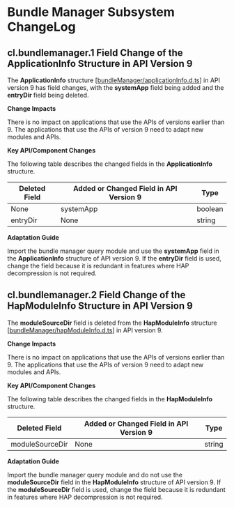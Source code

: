 # Bundle Manager Subsystem ChangeLog

## cl.bundlemanager.1 Field Change of the ApplicationInfo Structure in API Version 9

The **ApplicationInfo** structure [[bundleManager/applicationInfo.d.ts](https://gitee.com/openharmony/interface_sdk-js/blob/master/api/bundleManager/applicationInfo.d.ts)] in API version 9 has field changes, with the **systemApp** field being added and the **entryDir** field being deleted.

**Change Impacts**

There is no impact on applications that use the APIs of versions earlier than 9. The applications that use the APIs of version 9 need to adapt new modules and APIs.

**Key API/Component Changes**

The following table describes the changed fields in the **ApplicationInfo** structure.

| Deleted Field    | Added or Changed Field in API Version 9| Type   |
| -------- | -------------- | ------- |
| None      | systemApp      | boolean |
| entryDir | None            | string  |

**Adaptation Guide**

Import the bundle manager query module and use the **systemApp** field in the **ApplicationInfo** structure of API version 9. If the **entryDir** field is used, change the field because it is redundant in features where HAP decompression is not required.

## cl.bundlemanager.2 Field Change of the HapModuleInfo Structure in API Version 9

The **moduleSourceDir** field is deleted from the **HapModuleInfo** structure [[bundleManager/hapModuleInfo.d.ts](https://gitee.com/openharmony/interface_sdk-js/blob/master/api/bundleManager/hapModuleInfo.d.ts)] in API version 9.

**Change Impacts**

There is no impact on applications that use the APIs of versions earlier than 9. The applications that use the APIs of version 9 need to adapt new modules and APIs.

**Key API/Component Changes**

The following table describes the changed fields in the **HapModuleInfo** structure.

| Deleted Field           | Added or Changed Field in API Version 9| Type  |
| --------------- | -------------- | ------ |
| moduleSourceDir | None            | string |

**Adaptation Guide**

Import the bundle manager query module and do not use the **moduleSourceDir** field in the **HapModuleInfo** structure of API version 9. If the **moduleSourceDir** field is used, change the field because it is redundant in features where HAP decompression is not required.
